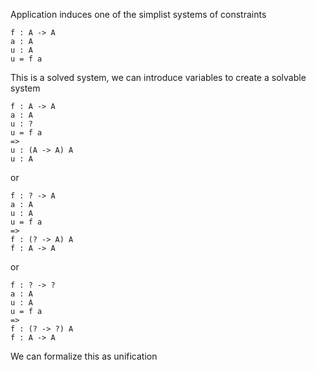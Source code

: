 Application induces one of the simplist systems of constraints

```
f : A -> A
a : A
u : A
u = f a
```

This is a solved system, we can introduce variables to create a solvable system

```
f : A -> A
a : A
u : ?
u = f a
=>
u : (A -> A) A
u : A
```

or

```
f : ? -> A
a : A
u : A
u = f a
=>
f : (? -> A) A
f : A -> A
```

or

```
f : ? -> ?
a : A
u : A
u = f a
=>
f : (? -> ?) A
f : A -> A
```

We can formalize this as unification

